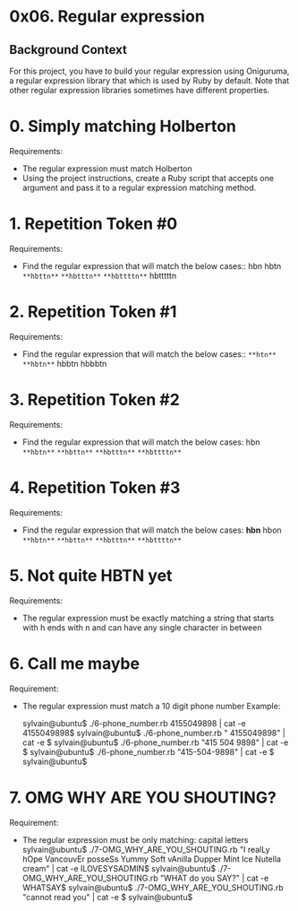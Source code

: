# 0x06. Regular expression

## Background Context
For this project, you have to build your regular expression using Oniguruma, a regular expression library that which is used by Ruby by default. Note that other regular expression libraries sometimes have different properties.

# 0. Simply matching Holberton
Requirements:

* The regular expression must match Holberton
* Using the project instructions, create a Ruby script that accepts one argument and pass it to a regular expression matching method.

# 1. Repetition Token #0
Requirements:

*  Find the regular expression that will match the below cases::
    hbn
    hbtn
    `**hbttn**`
    `**hbtttn**`
    `**hbttttn**`
    hbtttttn

# 2. Repetition Token #1 
Requirements:

*  Find the regular expression that will match the below cases::
    `**htn**`
    `**hbtn**`
    hbbtn
    hbbbtn

# 3. Repetition Token #2
Requirements:

* Find the regular expression that will match the below cases:
    hbn
    `**hbtn**`
    `**hbttn**`
    `**hbtttn**`
    `**hbttttn**`

# 4. Repetition Token #3
Requirements:

* Find the regular expression that will match the below cases:
    **hbn**
    hbon
    `**hbtn**`
    `**hbttn**`
    `**hbtttn**`
    `**hbttttn**`
# 5. Not quite HBTN yet
Requirements:

* The regular expression must be exactly matching a string that starts with h ends with n and can have any single character in between

# 6. Call me maybe
Requirement:

* The regular expression must match a 10 digit phone number
Example:

    sylvain@ubuntu$ ./6-phone_number.rb 4155049898 | cat -e
    4155049898$
    sylvain@ubuntu$ ./6-phone_number.rb " 4155049898" | cat -e
    $
    sylvain@ubuntu$ ./6-phone_number.rb "415 504 9898" | cat -e
    $
    sylvain@ubuntu$ ./6-phone_number.rb "415-504-9898" | cat -e
    $
    sylvain@ubuntu$

# 7. OMG WHY ARE YOU SHOUTING?
Requirement:

* The regular expression must be only matching: capital letters
    sylvain@ubuntu$ ./7-OMG_WHY_ARE_YOU_SHOUTING.rb "I realLy hOpe VancouvEr posseSs Yummy Soft vAnilla Dupper Mint Ice Nutella cream" | cat -e
    ILOVESYSADMIN$
    sylvain@ubuntu$ ./7-OMG_WHY_ARE_YOU_SHOUTING.rb "WHAT do you SAY?" | cat -e
    WHATSAY$
    sylvain@ubuntu$ ./7-OMG_WHY_ARE_YOU_SHOUTING.rb "cannot read you" | cat -e
    $
    sylvain@ubuntu$
